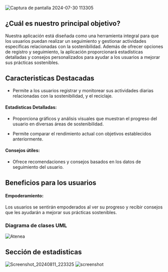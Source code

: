 ![Captura de pantalla 2024-07-30 113305](https://github.com/user-attachments/assets/de45d27f-70e5-42ca-9581-961cd94daa69)
## ¿Cuál es nuestro principal objetivo?  
<p>Nuestra aplicación está diseñada como una herramienta integral para que los usuarios puedan realizar un seguimiento y gestionar actividades específicas relacionadas con la sostenibilidad. Además de ofrecer opciones de registro y seguimiento, la aplicación proporcionará estadísticas detalladas y consejos personalizados para ayudar a los usuarios a mejorar sus prácticas sostenibles.</p>

## Caracteristicas Destacadas

* Permite a los usuarios registrar y monitorear sus actividades diarias relacionadas con la sostenibilidad, y el reciclaje.

#### Estadisticas Detalladas:

* Proporciona gráficos y análisis visuales que muestran el progreso del usuario en diversas áreas de sostenibilidad.

* Permite comparar el rendimiento actual con objetivos establecidos anteriormente.

#### Consejos útiles:

* Ofrece recomendaciones y consejos  basados en los datos de seguimiento del usuario.

## Beneficios para los usuarios

#### Empoderamiento: 
Los usuarios se sentirán empoderados al ver su progreso y recibir consejos que les ayudarán a mejorar sus prácticas sostenibles.


<h3>Diagrama de clases UML</h3> 

![Atenea](https://github.com/user-attachments/assets/b4ee4cca-571b-42e1-a475-ef2fdb17a06a)

## Sección de estadisticas

![Screenshot_20240811_223325](https://github.com/user-attachments/assets/a043a55d-a66e-4455-9f0f-e8015d60c9c3)
![screenshot](https://github.com/user-attachments/assets/8fbc45e0-a282-4c36-8a58-805e49b2741c)

